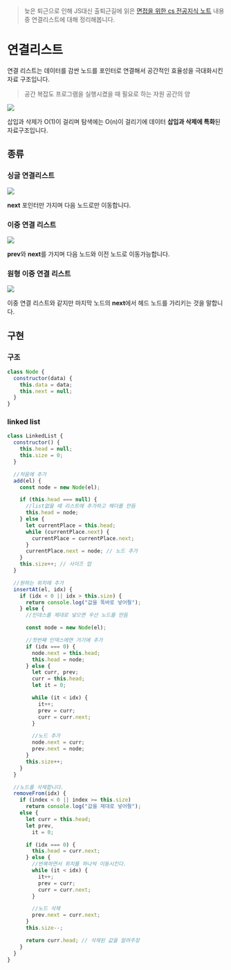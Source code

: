 > 늦은 퇴근으로 인해 JS대신 출퇴근길에 읽은 [면접을 위한 cs 전공지식 노트](https://book.naver.com/bookdb/book_detail.nhn?bid=22350247) 내용 중 연결리스트에 대해 정리해봅니다.

# 연결리스트

연결 리스트는 데이터를 감싼 노드를 포인터로 연결해서 공간적인 효율성을 극대화시킨 자료 구조입니다.

> 공간 복잡도
> 프로그램을 실행시켰을 때 필요로 하는 자원 공간의 양

![](https://velog.velcdn.com/images/kbm940526/post/7919d7bf-c1a4-4633-8495-0b276822255b/image.png)

삽입과 삭제가 O(1)이 걸리며 탐색에는 O(n)이 걸리기에 데이터 **삽입과 삭제에 특화**된 자료구조입니다.

## 종류

### 싱글 연결리스트

![](https://velog.velcdn.com/images/kbm940526/post/31341f9e-832d-470b-8421-e972e834bf3c/image.png)

**next** 포인터만 가지며 다음 노드로만 이동합니다.

### 이중 연결 리스트

![](https://velog.velcdn.com/images/kbm940526/post/f6e624ed-bb07-4ee3-a65e-a302a7d2c509/image.png)

**prev**와 **next**를 가지며 다음 노드와 이전 노드로 이동가능합니다.

### 원형 이중 연결 리스트

![](https://velog.velcdn.com/images/kbm940526/post/daf96957-1769-4d14-8949-42199dc373ef/image.png)

이중 연결 리스트와 같지만 마지막 노드의 **next**에서 헤드 노드를 가리키는 것을 말합니다.

## 구현

### 구조

```js
class Node {
  constructor(data) {
    this.data = data;
    this.next = null;
  }
}
```

### linked list

```js
class LinkedList {
  constructor() {
    this.head = null;
    this.size = 0;
  }

  //처음에 추가
  add(el) {
    const node = new Node(el);

    if (this.head === null) {
      //list없을 때 리스트에 추가하고 헤더를 만듬
      this.head = node;
    } else {
      let currentPlace = this.head;
      while (currentPlace.next) {
        currentPlace = currentPlace.next;
      }
      currentPlace.next = node; // 노드 추가
    }
    this.size++; // 사이즈 업
  }

  //원하는 위치에 추가
  insertAt(el, idx) {
    if (idx < 0 || idx > this.size) {
      return console.log("값을 똑바로 넣어줭");
    } else {
      //인데스를 제대로 넣으면 우선 노드를 만듬

      const node = new Node(el);

      //첫번째 인덱스에면 거기에 추가
      if (idx === 0) {
        node.next = this.head;
        this.head = node;
      } else {
        let curr, prev;
        curr = this.head;
        let it = 0;

        while (it < idx) {
          it++;
          prev = curr;
          curr = curr.next;
        }

        //노드 추가
        node.next = curr;
        prev.next = node;
      }
      this.size++;
    }
  }

  //노드를 삭제합니다.
  removeFrom(idx) {
    if (index < 0 || index >= this.size)
      return console.log("값을 제대로 넣어줭");
    else {
      let curr = this.head;
      let prev,
        it = 0;

      if (idx === 0) {
        this.head = curr.next;
      } else {
        //반복하면서 위치를 하나씩 이동시킨다.
        while (it < idx) {
          it++;
          prev = curr;
          curr = curr.next;
        }

        //노드 삭제
        prev.next = curr.next;
      }
      this.size--;

      return curr.head; // 삭제된 값을 알려주장
    }
  }
}
```

